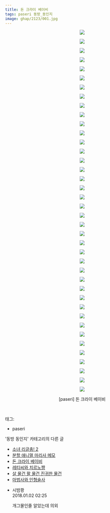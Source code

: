 ```yaml
---
title: 돈 크라이 베이비
tags: paseri 동방_동인지
image: ghap/2123/001.jpg
---
```

<div class="article">
<p style="text-align: center; clear: none; float: none;"><img src="{{ site.nasurl }}/ghap/2123/001.jpg"/></p>
<p style="text-align: center; clear: none; float: none;"><img src="{{ site.nasurl }}/ghap/2123/002.jpg"/></p>
<p style="text-align: center; clear: none; float: none;"><img src="{{ site.nasurl }}/ghap/2123/003.jpg"/></p>
<p style="text-align: center; clear: none; float: none;"><img src="{{ site.nasurl }}/ghap/2123/004.jpg"/></p>
<p style="text-align: center; clear: none; float: none;"><img src="{{ site.nasurl }}/ghap/2123/005.jpg"/></p>
<p style="text-align: center; clear: none; float: none;"><img src="{{ site.nasurl }}/ghap/2123/006.jpg"/></p>
<p style="text-align: center; clear: none; float: none;"><img src="{{ site.nasurl }}/ghap/2123/007.jpg"/></p>
<p style="text-align: center; clear: none; float: none;"><img src="{{ site.nasurl }}/ghap/2123/008.jpg"/></p>
<p style="text-align: center; clear: none; float: none;"><img src="{{ site.nasurl }}/ghap/2123/009.jpg"/></p>
<p style="text-align: center; clear: none; float: none;"><img src="{{ site.nasurl }}/ghap/2123/010.jpg"/></p>
<p style="text-align: center; clear: none; float: none;"><img src="{{ site.nasurl }}/ghap/2123/011.jpg"/></p>
<p style="text-align: center; clear: none; float: none;"><img src="{{ site.nasurl }}/ghap/2123/012.jpg"/></p>
<p style="text-align: center; clear: none; float: none;"><img src="{{ site.nasurl }}/ghap/2123/013.jpg"/></p>
<p style="text-align: center; clear: none; float: none;"><img src="{{ site.nasurl }}/ghap/2123/014.jpg"/></p>
<p style="text-align: center; clear: none; float: none;"><img src="{{ site.nasurl }}/ghap/2123/015.jpg"/></p>
<p style="text-align: center; clear: none; float: none;"><img src="{{ site.nasurl }}/ghap/2123/016.jpg"/></p>
<p style="text-align: center; clear: none; float: none;"><img src="{{ site.nasurl }}/ghap/2123/017.jpg"/></p>
<p style="text-align: center; clear: none; float: none;"><img src="{{ site.nasurl }}/ghap/2123/018.jpg"/></p>
<p style="text-align: center; clear: none; float: none;"><img src="{{ site.nasurl }}/ghap/2123/019.jpg"/></p>
<p style="text-align: center; clear: none; float: none;"><img src="{{ site.nasurl }}/ghap/2123/020.jpg"/></p>
<p style="text-align: center; clear: none; float: none;"><img src="{{ site.nasurl }}/ghap/2123/021.jpg"/></p>
<p style="text-align: center; clear: none; float: none;"><img src="{{ site.nasurl }}/ghap/2123/022.jpg"/></p>
<p style="text-align: center; clear: none; float: none;"><img src="{{ site.nasurl }}/ghap/2123/023.jpg"/></p>
<p style="text-align: center; clear: none; float: none;"><img src="{{ site.nasurl }}/ghap/2123/024.jpg"/></p>
<p style="text-align: center; clear: none; float: none;"><img src="{{ site.nasurl }}/ghap/2123/025.jpg"/></p>
<p style="text-align: center; clear: none; float: none;"><img src="{{ site.nasurl }}/ghap/2123/026.jpg"/></p>
<p style="text-align: center; clear: none; float: none;"><img src="{{ site.nasurl }}/ghap/2123/027.jpg"/></p>
<p style="text-align: center; clear: none; float: none;"><img src="{{ site.nasurl }}/ghap/2123/028.jpg"/></p>
<p style="text-align: center; clear: none; float: none;"><img src="{{ site.nasurl }}/ghap/2123/029.jpg"/></p>
<p style="text-align: center; clear: none; float: none;"><img src="{{ site.nasurl }}/ghap/2123/030.jpg"/></p>
<p style="text-align: center; clear: none; float: none;"><img src="{{ site.nasurl }}/ghap/2123/031.jpg"/></p>
<p style="text-align: center; clear: none; float: none;"><img src="{{ site.nasurl }}/ghap/2123/032.jpg"/></p>
<p style="text-align: center; clear: none; float: none;"><img src="{{ site.nasurl }}/ghap/2123/033.jpg"/></p>
<p style="text-align: center; clear: none; float: none;"><img src="{{ site.nasurl }}/ghap/2123/034.jpg"/></p>
<p style="text-align: center; clear: none; float: none;"><img src="{{ site.nasurl }}/ghap/2123/035.jpg"/></p>
<p style="text-align: center; clear: none; float: none;"><img src="{{ site.nasurl }}/ghap/2123/036.jpg"/></p>
<p style="text-align: center; clear: none; float: none;"><img src="{{ site.nasurl }}/ghap/2123/037.jpg"/></p>
<p style="text-align: center; clear: none; float: none;"><img src="{{ site.nasurl }}/ghap/2123/038.jpg"/></p>
<p style="text-align: center; clear: none; float: none;"><img src="{{ site.nasurl }}/ghap/2123/039.jpg"/></p>
<p style="text-align: center; clear: none; float: none;"><img src="{{ site.nasurl }}/ghap/2123/040.jpg"/></p>
<p style="text-align: center; clear: none; float: none;">[paseri] 돈 크라이 베이비</p>
<p><br/></p>
</div><div class="tagTrail">
<p>태그: </p>
<ul>
<li>paseri</li>
</ul>
</div><div class="another">
<p>'동방 동인지' 카테고리의 다른 글</p>
<ul>
<li><a href="/2016-09-11-ghap_2126">소녀 리글충! 2</a></li>
<li><a href="/2016-09-11-ghap_2125">분할 애니멀 마리사 메모</a></li>
<li><a href="/2016-09-11-ghap_2123">돈 크라이 베이비</a></li>
<li><a href="/2016-09-11-ghap_2122">레티씨와 치르노쨩</a></li>
<li><a href="/2016-09-11-ghap_2121">살 물건 팔 물건 진귀한 물건</a></li>
<li><a href="/2016-09-11-ghap_2120">마법사와 인형술사</a></li>
</ul>
</div><div class="cb_module cb_fluid">
<div class="cb_wrt cb_profile">
<div class="comment">
<ul>
<li class="cb_thumb_off" id="comment15164446">
<div class="cb_comment_area">
<div class="cb_info_area">
<div class="cb_section">
<span class="cb_nick_name">시밤쾅</span>
</div>
<div class="cb_section">
<span class="cb_date">2018.01.02 02:25 </span>
</div>
</div>
<div class="cb_dsc_comment">
<p class="cb_dsc">
											개그물인줄 알았는데 의외
										</p>
</div>
</div></li>
</ul>
</div>
</div><!-- commentList close -->
</div>